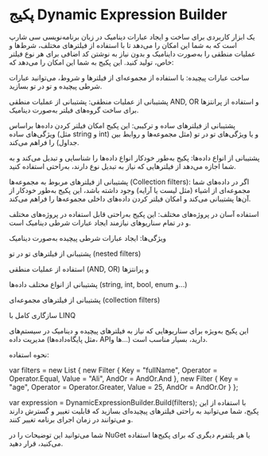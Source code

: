 # پکیج Dynamic Expression Builder
یک ابزار کاربردی برای ساخت و ایجاد عبارات دینامیک در زبان برنامه‌نویسی سی شارپ است که به شما این امکان را می‌دهد تا با استفاده از فیلترهای مختلف، شرط‌ها و عملیات منطقی را به‌صورت داینامیک و بدون نیاز به نوشتن کد اضافی برای هر نوع فیلتر خاص، تولید کنید. این پکیج به شما این امکان را می‌دهد که:

ساخت عبارات پیچیده: با استفاده از مجموعه‌ای از فیلترها و شروط، می‌توانید عبارات شرطی پیچیده و تو در تو بسازید.

پشتیبانی از عملیات منطقی: پشتیبانی از عملیات منطقی AND, OR و استفاده از پرانتزها برای ساخت گروه‌های فیلتر به‌صورت دینامیک.

پشتیبانی از فیلترهای ساده و ترکیبی: این پکیج امکان فیلتر کردن داده‌ها براساس ویژگی‌های ساده (مثل string و int) و یا ویژگی‌های تو در تو (مثل مجموعه‌ها و روابط بین جداول) را فراهم می‌کند.

پشتیبانی از انواع داده‌ها: پکیج به‌طور خودکار انواع داده‌ها را شناسایی و تبدیل می‌کند و به شما اجازه می‌دهد از فیلترهایی که نیاز به تبدیل نوع دارند، به‌راحتی استفاده کنید.

پشتیبانی از فیلترهای مربوط به مجموعه‌ها (Collection filters): اگر در داده‌های شما مجموعه‌ای از اشیاء (مثل لیست یا آرایه) وجود داشته باشد، این پکیج به‌طور خودکار از آن‌ها پشتیبانی می‌کند و امکان فیلتر کردن داده‌های داخلی مجموعه‌ها را فراهم می‌کند.

استفاده آسان در پروژه‌های مختلف: این پکیج به‌راحتی قابل استفاده در پروژه‌های مختلف و در تمام سناریوهای نیازمند ایجاد عبارات شرطی دینامیک است.

ویژگی‌ها:
ایجاد عبارات شرطی پیچیده به‌صورت دینامیک

پشتیبانی از فیلترهای تو در تو (nested filters)

استفاده از عملیات منطقی (AND, OR) و پرانتزها

پشتیبانی از انواع مختلف داده‌ها (string, int, bool, enum و...)

پشتیبانی از فیلترهای مجموعه‌ای (collection filters)

سازگاری کامل با LINQ

این پکیج به‌ویژه برای سناریوهایی که نیاز به فیلترهای پیچیده و دینامیک در سیستم‌های مدیریت داده (مثل پایگاه‌داده‌ها، APIها و...) دارید، بسیار مناسب است.

نحوه استفاده:

var filters = new List<Filter>
{
    new Filter
    {
        Key = "fullName",
        Operator = Operator.Equal,
        Value = "Ali",
        AndOr = AndOr.And
    },
    new Filter
    {
        Key = "age",
        Operator = Operator.Greater,
        Value = 25,
        AndOr = AndOr.Or
    }
};

var expression = DynamicExpressionBuilder.Build<MyEntity>(filters);
با استفاده از این پکیج، شما می‌توانید به راحتی فیلترهای پیچیده‌ای بسازید که قابلیت تغییر و گسترش دارند و می‌توانند در زمان اجرای برنامه تغییر کنند.

شما می‌توانید این توضیحات را در NuGet یا هر پلتفرم دیگری که برای پکیج‌ها استفاده می‌کنید، قرار دهید.
